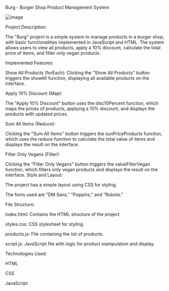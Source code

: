 Burg - Burger Shop Product Management System

![image](https://github.com/mikaelelias/Presentation/assets/129218135/0451f7b6-1224-48a8-9cdc-7f4d57ba9075)


Project Description:

The "Burg" project is a simple system to manage products in a burger shop, with basic functionalities implemented in JavaScript and HTML. The system allows users to view all products, apply a 10% discount, calculate the total price of items, and filter only vegan products.

Implemented Features:

Show All Products (forEach):
Clicking the "Show All Products" button triggers the showAll function, displaying all available products on the interface.

Apply 10% Discount (Map):

The "Apply 10% Discount" button uses the disc10Percent function, which maps the prices of products, applying a 10% discount, and displays the products with updated prices.

Sum All Items (Reduce):

Clicking the "Sum All Items" button triggers the sunPriceProducts function, which uses the reduce function to calculate the total value of items and displays the result on the interface.

Filter Only Vegans (Filter):

Clicking the "Filter Only Vegans" button triggers the valueFilterVegan function, which filters only vegan products and displays the result on the interface.
Style and Layout:

The project has a simple layout using CSS for styling.

The fonts used are "DM Sans," "Poppins," and "Roboto."

File Structure:

index.html: Contains the HTML structure of the project.

styles.css: CSS stylesheet for styling.

products.js: File containing the list of products.

script.js: JavaScript file with logic for product manipulation and display.

Technologies Used:

HTML

CSS

JavaScript
